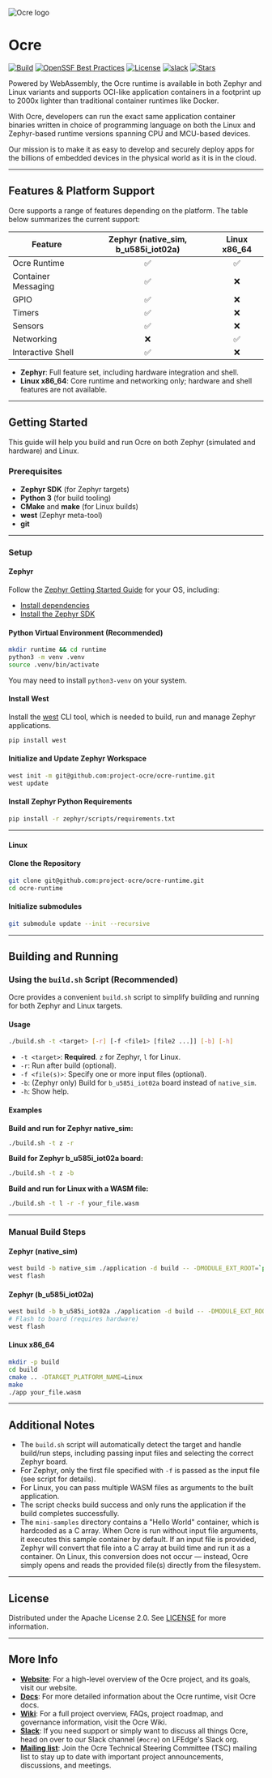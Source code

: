 ![Ocre logo](ocre_logo.jpg "Ocre")

# Ocre

[![Build](https://github.com/project-ocre/ocre-runtime/actions/workflows/build.yml/badge.svg)](https://github.com/project-ocre/ocre-runtime/actions/workflows/build.yml)
[![OpenSSF Best Practices](https://www.bestpractices.dev/projects/9691/badge)](https://www.bestpractices.dev/projects/9691)
[![License](https://img.shields.io/github/license/project-ocre/ocre-runtime?color=blue)](LICENSE)
[![slack](https://img.shields.io/badge/slack-ocre-brightgreen.svg?logo=slack)](https://lfedge.slack.com/archives/C07F190CC3X)
[![Stars](https://img.shields.io/github/stars/project-ocre/ocre-runtime?style=social)](Stars)

Powered by WebAssembly, the Ocre runtime is available in both Zephyr and Linux variants and supports OCI-like application containers in a footprint up to 2000x lighter than traditional container runtimes like Docker.

With Ocre, developers can run the exact same application container binaries written in choice of programming language on both the Linux and Zephyr-based runtime versions spanning CPU and MCU-based devices.

Our mission is to make it as easy to develop and securely deploy apps for the billions of embedded devices in the physical world as it is in the cloud.

---

## Features & Platform Support

Ocre supports a range of features depending on the platform. The table below summarizes the current support:

| Feature                | Zephyr (native_sim, b_u585i_iot02a) | Linux x86_64  |
|------------------------|:-----------------------------------:|:-------------:|
| Ocre Runtime           | ✅                                  | ✅           |
| Container Messaging    | ✅                                  | ❌           |
| GPIO                   | ✅                                  | ❌           |
| Timers                 | ✅                                  | ❌           |
| Sensors                | ✅                                  | ❌           |
| Networking             | ❌                                  | ✅           |
| Interactive Shell      | ✅                                  | ❌           |

- **Zephyr**: Full feature set, including hardware integration and shell.
- **Linux x86_64**: Core runtime and networking only; hardware and shell features are not available.

---

## Getting Started

This guide will help you build and run Ocre on both Zephyr (simulated and hardware) and Linux.

### Prerequisites

- **Zephyr SDK** (for Zephyr targets)
- **Python 3** (for build tooling)
- **CMake** and **make** (for Linux builds)
- **west** (Zephyr meta-tool)
- **git**

---

### Setup

#### Zephyr

Follow the [Zephyr Getting Started Guide](https://docs.zephyrproject.org/3.7.0/develop/getting_started/index.html) for your OS, including:
- [Install dependencies](https://docs.zephyrproject.org/3.7.0/develop/getting_started/index.html#install-dependencies)
- [Install the Zephyr SDK](https://docs.zephyrproject.org/3.7.0/develop/getting_started/index.html#install-the-zephyr-sdk)

#### Python Virtual Environment (Recommended)

```sh
mkdir runtime && cd runtime
python3 -m venv .venv
source .venv/bin/activate
```
You may need to install `python3-venv` on your system.

#### Install West

Install the [west](https://docs.zephyrproject.org/latest/develop/west/index.html) CLI tool, which is needed to build, run and manage Zephyr applications.

```sh
pip install west
```

#### Initialize and Update Zephyr Workspace

```sh
west init -m git@github.com:project-ocre/ocre-runtime.git
west update
```

#### Install Zephyr Python Requirements

```sh
pip install -r zephyr/scripts/requirements.txt
```

---

#### Linux

#### Clone the Repository

```sh
git clone git@github.com:project-ocre/ocre-runtime.git
cd ocre-runtime
```

#### Initialize submodules
```sh
git submodule update --init --recursive
```

---

## Building and Running

### Using the `build.sh` Script (Recommended)

Ocre provides a convenient `build.sh` script to simplify building and running for both Zephyr and Linux targets.

#### Usage

```sh
./build.sh -t <target> [-r] [-f <file1> [file2 ...]] [-b] [-h]
```

- `-t <target>`: **Required**. `z` for Zephyr, `l` for Linux.
- `-r`: Run after build (optional).
- `-f <file(s)>`: Specify one or more input files (optional).
- `-b`: (Zephyr only) Build for `b_u585i_iot02a` board instead of `native_sim`.
- `-h`: Show help.

#### Examples

**Build and run for Zephyr native_sim:**
```sh
./build.sh -t z -r
```

**Build for Zephyr b_u585i_iot02a board:**
```sh
./build.sh -t z -b
```

**Build and run for Linux with a WASM file:**
```sh
./build.sh -t l -r -f your_file.wasm
```

---

### Manual Build Steps

#### Zephyr (native_sim)

```sh
west build -b native_sim ./application -d build -- -DMODULE_EXT_ROOT=`pwd`/application
west flash
```

#### Zephyr (b_u585i_iot02a)

```sh
west build -b b_u585i_iot02a ./application -d build -- -DMODULE_EXT_ROOT=`pwd`/application
# Flash to board (requires hardware)
west flash
```

#### Linux x86_64

```sh
mkdir -p build
cd build
cmake .. -DTARGET_PLATFORM_NAME=Linux
make
./app your_file.wasm
```

---

## Additional Notes

- The `build.sh` script will automatically detect the target and handle build/run steps, including passing input files and selecting the correct Zephyr board.
- For Zephyr, only the first file specified with `-f` is passed as the input file (see script for details).
- For Linux, you can pass multiple WASM files as arguments to the built application.
- The script checks build success and only runs the application if the build completes successfully.
- The `mini-samples` directory contains a "Hello World" container, which is hardcoded as a C array. When Ocre is run without input file arguments, it executes this sample container by default. If an input file is provided, Zephyr will convert that file into a C array at build time and run it as a container. On Linux, this conversion does not occur — instead, Ocre simply opens and reads the provided file(s) directly from the filesystem.

---

## License

Distributed under the Apache License 2.0. See [LICENSE](https://github.com/project-ocre/ocre-runtime/blob/main/LICENSE) for more information.

---

## More Info
* **[Website](https://lfedge.org/projects/ocre/)**: For a high-level overview of the Ocre project, and its goals, visit our website.
* **[Docs](https://docs.project-ocre.org/)**: For more detailed information about the Ocre runtime, visit Ocre docs.
* **[Wiki](https://lf-edge.atlassian.net/wiki/spaces/OCRE/overview?homepageId=14909442)**: For a full project overview, FAQs, project roadmap, and governance information, visit the Ocre Wiki.
* **[Slack](https://lfedge.slack.com/archives/C07F190CC3X)**: If you need support or simply want to discuss all things Ocre, head on over to our Slack channel (`#ocre`) on LFEdge's Slack org.
* **[Mailing list](https://lists.lfedge.org/g/Ocre-TSC)**: Join the Ocre Technical Steering Committee (TSC) mailing list to stay up to date with important project announcements, discussions, and meetings.
